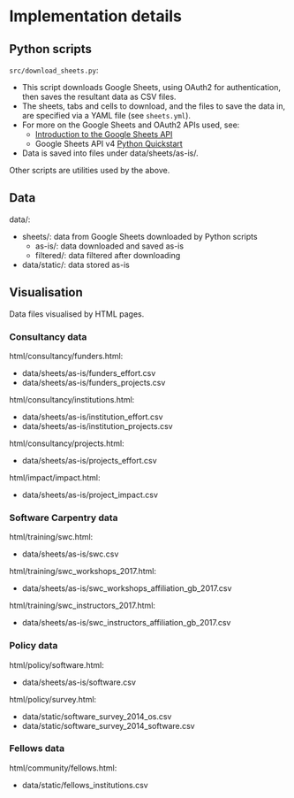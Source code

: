 # Implementation details

## Python scripts

`src/download_sheets.py`:

* This script downloads Google Sheets, using OAuth2 for authentication, then saves the resultant data as CSV files.
* The sheets, tabs and cells to download, and the files to save the data in, are specified via a YAML file (see `sheets.yml`).
* For more on the Google Sheets and OAuth2 APIs used, see:
  - [Introduction to the Google Sheets API](https://developers.google.com/sheets/api/guides/concepts)
  - Google Sheets API v4 [Python Quickstart](https://developers.google.com/sheets/api/quickstart/python)
* Data is saved into files under data/sheets/as-is/.

Other scripts are utilities used by the above.

## Data

data/:

* sheets/: data from Google Sheets downloaded by Python scripts
  - as-is/: data downloaded and saved as-is
  - filtered/: data filtered after downloading
* data/static/: data stored as-is

## Visualisation

Data files visualised by HTML pages.

### Consultancy data

html/consultancy/funders.html:

* data/sheets/as-is/funders_effort.csv
* data/sheets/as-is/funders_projects.csv

html/consultancy/institutions.html:

* data/sheets/as-is/institution_effort.csv
* data/sheets/as-is/institution_projects.csv

html/consultancy/projects.html:

* data/sheets/as-is/projects_effort.csv

html/impact/impact.html:

* data/sheets/as-is/project_impact.csv 

### Software Carpentry data

html/training/swc.html:

* data/sheets/as-is/swc.csv 

html/training/swc_workshops_2017.html:

* data/sheets/as-is/swc_workshops_affiliation_gb_2017.csv 

html/training/swc_instructors_2017.html:

* data/sheets/as-is/swc_instructors_affiliation_gb_2017.csv 

### Policy data

html/policy/software.html:

* data/sheets/as-is/software.csv 

html/policy/survey.html:

* data/static/software_survey_2014_os.csv
* data/static/software_survey_2014_software.csv

### Fellows data

html/community/fellows.html:

* data/static/fellows_institutions.csv
